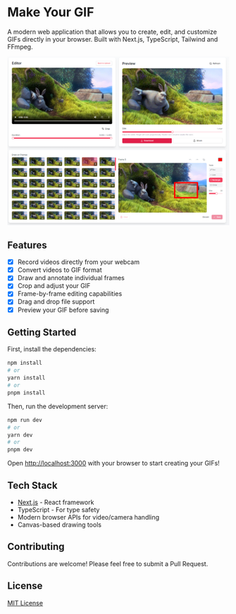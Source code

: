 # Make Your GIF

A modern web application that allows you to create, edit, and customize GIFs directly in your browser. Built with Next.js, TypeScript, Tailwind and FFmpeg.

![Make Your GIF](./public/screenshot.png)

## Features

- [x] Record videos directly from your webcam
- [x] Convert videos to GIF format
- [x] Draw and annotate individual frames
- [x] Crop and adjust your GIF
- [x] Frame-by-frame editing capabilities
- [x] Drag and drop file support
- [x] Preview your GIF before saving

## Getting Started

First, install the dependencies:

```bash
npm install
# or
yarn install
# or
pnpm install
```

Then, run the development server:

```bash
npm run dev
# or
yarn dev
# or
pnpm dev
```

Open [http://localhost:3000](http://localhost:3000) with your browser to start creating your GIFs!

## Tech Stack

- [Next.js](https://nextjs.org/) - React framework
- TypeScript - For type safety
- Modern browser APIs for video/camera handling
- Canvas-based drawing tools

## Contributing

Contributions are welcome! Please feel free to submit a Pull Request.

## License

[MIT License](LICENSE)
